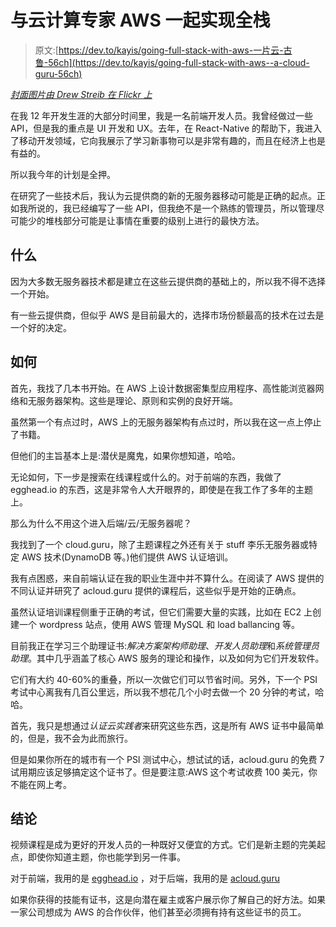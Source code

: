 # 与云计算专家 AWS 一起实现全栈

> 原文:[https://dev.to/kayis/going-full-stack-with-aws-一片云-古鲁-56ch](https://dev.to/kayis/going-full-stack-with-aws--a-cloud-guru-56ch)

*[封面图片由 Drew Streib 在 Flickr 上](https://www.flickr.com/photos/dtype/)*

在我 12 年开发生涯的大部分时间里，我是一名前端开发人员。我曾经做过一些 API，但是我的重点是 UI 开发和 UX。去年，在 React-Native 的帮助下，我进入了移动开发领域，它向我展示了学习新事物可以是非常有趣的，而且在经济上也是有益的。

所以我今年的计划是全押。

在研究了一些技术后，我认为云提供商的新的无服务器移动可能是正确的起点。正如我所说的，我已经编写了一些 API，但我绝不是一个熟练的管理员，所以管理尽可能少的堆栈部分可能是让事情在重要的级别上进行的最快方法。

## 什么

因为大多数无服务器技术都是建立在这些云提供商的基础上的，所以我不得不选择一个开始。

有一些云提供商，但似乎 AWS 是目前最大的，选择市场份额最高的技术在过去是一个好的决定。

## 如何

首先，我找了几本书开始。在 AWS 上设计数据密集型应用程序、高性能浏览器网络和无服务器架构。这些是理论、原则和实例的良好开端。

虽然第一个有点过时，AWS 上的无服务器架构有点过时，所以我在这一点上停止了书籍。

但他们的主旨基本上是:潜伏是魔鬼，如果你想知道，哈哈。

无论如何，下一步是搜索在线课程或什么的。对于前端的东西，我做了 egghead.io 的东西，这是非常令人大开眼界的，即使是在我工作了多年的主题上。

那么为什么不用这个进入后端/云/无服务器呢？

我找到了一个 cloud.guru，除了主题课程之外还有关于 stuff 李乐无服务器或特定 AWS 技术(DynamoDB 等。)他们提供 AWS 认证培训。

我有点困惑，来自前端认证在我的职业生涯中并不算什么。在阅读了 AWS 提供的不同认证并研究了 acloud.guru 提供的课程后，这些似乎是开始的正确点。

虽然认证培训课程侧重于正确的考试，但它们需要大量的实践，比如在 EC2 上创建一个 wordpress 站点，使用 AWS 管理 MySQL 和 load ballancing 等。

目前我正在学习三个助理证书:*解决方案架构师助理*、*开发人员助理*和*系统管理员助理*。其中几乎涵盖了核心 AWS 服务的理论和操作，以及如何为它们开发软件。

它们有大约 40-60%的重叠，所以一次做它们可以节省时间。另外，下一个 PSI 考试中心离我有几百公里远，所以我不想花几个小时去做一个 20 分钟的考试，哈哈。

首先，我只是想通过*认证云实践者*来研究这些东西，这是所有 AWS 证书中最简单的，但是，我不会为此而旅行。

但是如果你所在的城市有一个 PSI 测试中心，想试试的话，acloud.guru 的免费 7 试用期应该足够搞定这个证书了。但是要注意:AWS 这个考试收费 100 美元，你不能在网上考。

## 结论

视频课程是成为更好的开发人员的一种既好又便宜的方式。它们是新主题的完美起点，即使你知道主题，你也能学到另一件事。

对于前端，我用的是 [egghead.io](https://egghead.io/) ，对于后端，我用的是 [acloud.guru](https://acloud.guru/)

如果你获得的技能有证书，这是向潜在雇主或客户展示你了解自己的好方法。如果一家公司想成为 AWS 的合作伙伴，他们甚至必须拥有持有这些证书的员工。